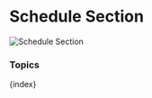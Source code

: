 # Schedule Section

<img class="screenshot" alt="Schedule Section" src="{{url_prefix}}/assets/img/schedule/schedule-section.png">

### Topics

{index}